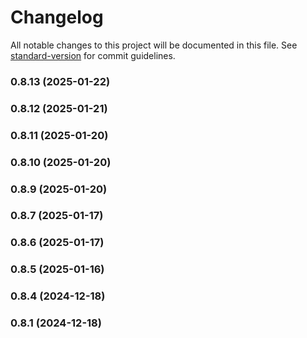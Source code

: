 # Changelog

All notable changes to this project will be documented in this file. See [standard-version](https://github.com/conventional-changelog/standard-version) for commit guidelines.

### 0.8.13 (2025-01-22)

### 0.8.12 (2025-01-21)

### 0.8.11 (2025-01-20)

### 0.8.10 (2025-01-20)

### 0.8.9 (2025-01-20)

### 0.8.7 (2025-01-17)

### 0.8.6 (2025-01-17)

### 0.8.5 (2025-01-16)

### 0.8.4 (2024-12-18)

### 0.8.1 (2024-12-18)
